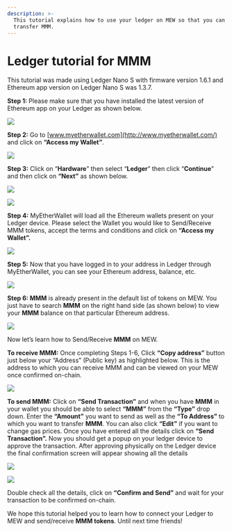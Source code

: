 ```yaml
---
description: >-
  This tutorial explains how to use your ledger on MEW so that you can vie and
  transfer MMM.
---
```


# Ledger tutorial for MMM

This tutorial was made using Ledger Nano S with firmware version 1.6.1 and Ethereum app version on Ledger Nano S was 1.3.7.

**Step 1:** Please make sure that you have installed the latest version of Ethereum app on your Ledger as shown below.

![](../../.gitbook/assets/1%20%281%29.png)

**Step 2:** Go to [www.myetherwallet.com](http://www.myetherwallet.com/) and click on **“Access my Wallet”**.

![](../../.gitbook/assets/2%20%281%29.png)

**Step 3:** Click on “**Hardware**” then select “**Ledger**” then click “**Continue**” and then click on **“Next”** as shown below.

![](../../.gitbook/assets/3%20%282%29.png)

![](../../.gitbook/assets/4%20%284%29.png)

**Step 4:** MyEtherWallet will load all the Ethereum wallets present on your Ledger device. Please select the Wallet you would like to Send/Receive MMM tokens, accept the terms and conditions and click on **“Access my Wallet”.**

![](../../.gitbook/assets/5.png)

**Step 5:** Now that you have logged in to your address in Ledger through MyEtherWallet, you can see your Ethereum address, balance, etc.

![](../../.gitbook/assets/6%20%282%29.png)

**Step 6: MMM** is already present in the default list of tokens on MEW. You just have to search **MMM** on the right hand side \(as shown below\) to view your **MMM** balance on that particular Ethereum address.

![](../../.gitbook/assets/7%20%281%29.png)

Now let’s learn how to Send/Receive **MMM** on MEW.

**To receive MMM:** Once completing Steps 1-6, Click **“Copy address”** button just below your “Address” \(Public key\) as highlighted below. This is the address to which you can receive MMM and can be viewed on your MEW once confirmed on-chain.

![](../../.gitbook/assets/8%20%282%29.png)

**To send MMM:** Click on **“Send Transaction”** and when you have **MMM** in your wallet you should be able to select **“MMM”** from the **“Type”** drop down. Enter the **“Amount”** you want to send as well as the **“To Address”** to which you want to transfer **MMM**. You can also click **“Edit”** if you want to change gas prices. Once you have entered all the details click on **“Send Transaction”.** Now you should get a popup on your ledger device to approve the transaction. After approving physically on the Ledger device the final confirmation screen will appear showing all the details

![](../../.gitbook/assets/9.png)

![](../../.gitbook/assets/10%20%282%29.png)

Double check all the details, click on **“Confirm and Send”** and wait for your transaction to be confirmed on-chain.

We hope this tutorial helped you to learn how to connect your Ledger to MEW and send/receive **MMM tokens**. Until next time friends!

